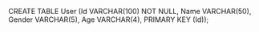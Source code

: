 CREATE TABLE User (Id VARCHAR(100) NOT NULL, Name VARCHAR(50), Gender VARCHAR(5), Age VARCHAR(4), PRIMARY KEY (Id));